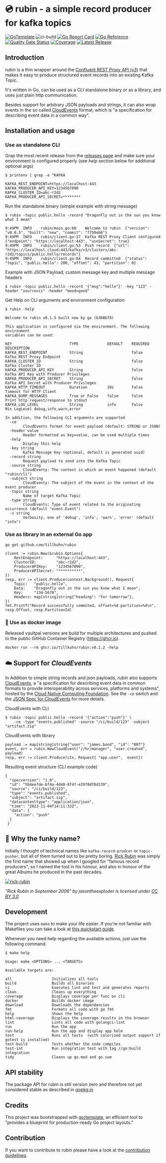 # 💿 rubin - a simple record producer for kafka topics

[![GoTemplate](https://img.shields.io/badge/go/template-black?logo=go)](https://github.com/SchwarzIT/go-template)
![ci-build](https://github.com/tillkuhn/rubin/actions/workflows/main.yml/badge.svg)
[![Go Report Card](https://goreportcard.com/badge/github.com/tillkuhn/rubin)](https://goreportcard.com/report/github.com/tillkuhn/rubin)
[![Go Reference](https://pkg.go.dev/badge/github.com/tillkuhn/rubin.svg)](https://pkg.go.dev/github.com/tillkuhn/rubin)
[![Quality Gate Status](https://sonarcloud.io/api/project_badges/measure?project=tillkuhn_rubin&metric=alert_status)](https://sonarcloud.io/summary/new_code?id=tillkuhn_rubin)
[![Coverage](https://sonarcloud.io/api/project_badges/measure?project=tillkuhn_rubin&metric=coverage)](https://sonarcloud.io/component_measures?id=tillkuhn_rubin&metric=coverage&view=list)
[![Latest Release](https://img.shields.io/github/v/release/tillkuhn/rubin?include_prereleases)](https://github.com/tillkuhn/rubin/releases)

## Introduction

*rubin* is a thin wrapper around the [Confluent  REST Proxy API (v3)](https://docs.confluent.io/platform/current/kafka-rest/api.html#records-v3) that makes it easy to produce 
structured event records into an existing Kafka Topic. 

It's written in Go, can be used as a CLI standalone binary or as a library, and uses just plain http communication.

Besides support for arbitrary JSON payloads and strings, it can also wrap events in the so called [CloudEvents](https://cloudevents.io/) format, which is "a specification for describing event data in a common way". 

## Installation and usage

### Use as standalone CLI

Grap the most recent release from the [releases page](https://github.com/tillkuhn/rubin/releases) and make sure your environment is configured properly (see *help* section below for additional optional args)

```
$ printenv | grep -e ^KAFKA

KAFKA_REST_ENDPOINT=https://localhost:443
KAFKA_PRODUCER_API_KEY=1234567890
KAFKA_CLUSTER_ID=abc-r2d2
KAFKA_PRODUCER_API_SECRET=********
```

Run the standalone binary (simple example with string message)

```
$ rubin -topic public.hello -record "Dragonfly out in the sun you know what I mean"

9:49PM	INFO	rubin/main.go:60	Welcome to rubin  {"version": "v0.0.5", "built": "now", "commit": "7759eb6"}
9:49PM	INFO	rubin/client.go:27	Kafka REST Proxy Client configured  {"endpoint": "https://localhost:443", "useSecret": true}
9:49PM	INFO	rubin/client.go:53	Push record  {"url": "https://localhost.cloud:443/kafka/v3/clusters/abc-r2d2/topics/public.hello/records"}
9:49PM	INFO	rubin/client.go:84	Record committed  {"status": "topic", "public.hello": 200, "offset": 43, "partition": 0}
```

Example with JSON Payload, custom message key and multiple message headers

```
$ rubin -topic public.hello -record '{"msg":"hello"}' -key "123" -header "source=ci" -header "mood=good"
```

Get Help on CLI arguments and environment configuration

```
$ rubin -help

Welcome to rubin v0.1.5 built now by go (b368bf8)

This application is configured via the environment. The following environment
variables can be used:

KEY                          TYPE             DEFAULT    REQUIRED    DESCRIPTION
KAFKA_REST_ENDPOINT          String                      false       Kafka REST Proxy Endpoint
KAFKA_CLUSTER_ID             String                      false       Kafka Cluster ID
KAFKA_PRODUCER_API_KEY       String                      false       Kafka API Key with Producer Privileges
KAFKA_PRODUCER_API_SECRET    String                      false       Kafka API Secret with Producer Privileges
KAFKA_HTTP_TIMEOUT           Duration         10s        false       Timeout for HTTP Client
KAFKA_DUMP_MESSAGES          True or False    false      false       Print http request/response to stdout
KAFKA_LOG_LEVEL              String           info       false       Min LogLevel debug,info,warn,error

```
```
In addition, the following CLI arguments are supported
  -ce
    	CloudEvents format for event payload (default: STRING or JSON)
  -header value
    	Header formatted as key=value, can be used multiple times
  -help
    	Display this help
  -key string
    	Kafka Message Key (optional, default is generated uuid)
  -record string
    	Request payload to send into the Kafka Topic
  -source string
    	CloudEventy: The context in which an event happened (default "rubin/cli")
  -subject string
    	CloudEventy: The subject of the event in the context of the event producer
  -topic string
    	Name of target Kafka Topic
  -type string
    	CloudEvents: Type of event related to the originating occurrence (default "event.Event")
  -v string
    	Verbosity, one of 'debug', 'info', 'warn', 'error' (default "info")
```

### Use as library in an external Go app

```
go get github.com/tillkuhn/rubin
```
```
client := rubin.New(&rubin.Options{
	RestEndpoint:      "https://localhost:443",
	ClusterID:         "abc-r2d2",
	ProducerAPIKey:    "1234567890",
	ProducerAPISecret: "**********",
})
resp, err := client.Produce(context.Background(), Request{
	Topic:   "public.hello",
	Data:    "Dragonfly out in the sun you know what I mean",
	Key:     "134-5678",
	Headers: map[string]string{"heading": "for tomorrow"},
})
fmt.Printf("Record successfully commited, offset=%d partition=%d\n", resp.Offset, resp.PartitionId)
```

### 🐳 Use as docker image

Released vaultpal versions are build for multiple architectures and pushed to the public GitHub Container Registry (https://ghcr.io).

```
docker run --rm ghcr.io/tillkuhn/rubin:v0.1.2 -help
```

## ☁️ Support for *CloudEvents*

In Addition to simple string records and json payloads, *rubin* also supports [CloudEvents](https://cloudevents.io/), a "a specification for describing event data in common formats to provide interoperability across services, platforms and systems", hosted by the [Cloud Native Computing Foundation](https://www.cncf.io/). See the `-ce` switch and the [JSON Spec for CloudEvents](https://github.com/cloudevents/spec/blob/main/cloudevents/formats/json-format.md) for more details.

CloudEvents with CLI
```
$ rubin -topic public.hello -record '{"action":"push"}' \
    -ce -type "events.published" -source "/ci/build/123" -subject "artifact.zip"
```
CloudEvents with library
```
payload := map[string]string{"user": "james.bond", "id": "007"}
event, err = rubin.NewCloudEvent("//hr/manager", "user.created", payload)
resp, err := client.Produce(ctx, Request{ "app.user",  event})
```
Resulting event structure (CLI example code)
```
{
  "specversion": "1.0",
  "id": "5b4eefde-bf4a-4d48-8f47-e2978df8d139",
  "source": "/ci/build/123",
  "type": "events.published",
  "subject": "artifact.zip",
  "datacontenttype": "application/json",
  "time": "2023-11-04T14:11:33Z",
  "data": {
	"action": "push"
  }
 }
```

## 🎸 Why the funky name?

Initially I thought of technical names like `kafka-record-prodcer` or `topic-pusher`, but all of them turned out to be pretty boring. [Rick Rubin](https://en.wikipedia.org/wiki/Rick_Rubin) was simply the first name that showed up when I googled for "famous record producers", so I named the tool in his honour, and also in honour of the great Albums he produced in the past decades.

<a href="https://de.wikipedia.org/wiki/Rick_Rubin">
 <img alt='rick-rubin' src="https://upload.wikimedia.org/wikipedia/commons/archive/4/43/20210617192624%21RickRubinSept09.jpg" >
</a>
  
*"Rick Rubin in September 2006" by jasontheexploder is licensed under [CC BY 3.0](https://creativecommons.org/licenses/by/3.0/)*


## Development

The project uses `make` to make your life easier. If you're not familiar with Makefiles you can take a look at [this quickstart guide](https://makefiletutorial.com).

Whenever you need help regarding the available actions, just use the following command.

```
$ make help

Usage: make <OPTIONS> ... <TARGETS>

Available targets are:

all                  Initializes all tools
build                Builds all binaries
ci                   Executes lint and test and generates reports
clean                Cleans up everything
coverage             Displays coverage per func on cli
docker               Builds docker image
download             Downloads the dependencies
fmt                  Formats all code with go fmt
help                 Shows the help
html-coverage        Displays the coverage results in the browser
lint                 Lints all code with golangci-lint
run                  Run the app
run-help             Run the app and display app helm
test                 Runs all tests  (with colorized output support if gotest is installed)
test-build           Tests whether the code compiles
test-int             Run integration test with tag //go:build integration
tidy                 Cleans up go.mod and go.sum
```

## API stability

The package API for rubin is still version zero and therefore not yet considered stable as described in [gopkg.in](https://gopkg.in)

## Credits

This project was bootstrapped with [go/template](https://github.com/SchwarzIT/go-template), an efficient tool to "provides a blueprint for production-ready Go project layouts."

## Contribution
If you want to contribute to *rubin* please have a look at the [contribution guidelines](./CONTRIBUTING.md).

